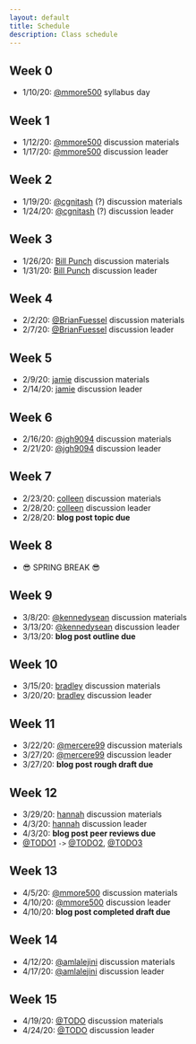 ```yaml
---
layout: default
title: Schedule
description: Class schedule
---
```


## Week 0
* 1/10/20: [@mmore500](https://github.com/mmore500) syllabus day

## Week 1
* 1/12/20: [@mmore500](https://github.com/mmore500) discussion materials
* 1/17/20: [@mmore500](https://github.com/mmore500) discussion leader

## Week 2
* 1/19/20: [@cgnitash](https://github.com/cgnitash) (?) discussion materials
* 1/24/20: [@cgnitash](https://github.com/cgnitash) (?) discussion leader

## Week 3
* 1/26/20: [Bill Punch](https://cmse.msu.edu/directory/faculty/bill-punch/) discussion materials
* 1/31/20: [Bill Punch](https://cmse.msu.edu/directory/faculty/bill-punch/) discussion leader

## Week 4
* 2/2/20: [@BrianFuessel](https://github.com/TODO) discussion materials
* 2/7/20: [@BrianFuessel](https://github.com/TODO) discussion leader

## Week 5
*  2/9/20: [jamie](https://github.com/TODO) discussion materials
* 2/14/20: [jamie](https://github.com/TODO) discussion leader

## Week 6
* 2/16/20: [@jgh9094](https://github.com/jgh9094) discussion materials
* 2/21/20: [@jgh9094](https://github.com/jgh9094) discussion leader

## Week 7
* 2/23/20: [colleen](https://github.com/TODO) discussion materials
* 2/28/20: [colleen](https://github.com/TODO) discussion leader
* 2/28/20: **blog post topic due**

## Week 8
* 😎 SPRING BREAK 😎

## Week 9
*  3/8/20: [@kennedysean](https://github.com/kennedysean) discussion materials
* 3/13/20: [@kennedysean](https://github.com/kennedysean) discussion leader
* 3/13/20: **blog post outline due**

## Week 10
* 3/15/20: [bradley](https://github.com/TODO) discussion materials
* 3/20/20: [bradley](https://github.com/TODO) discussion leader


## Week 11
* 3/22/20: [@mercere99](https://github.com/mercere99) discussion materials
* 3/27/20: [@mercere99](https://github.com/mercere99) discussion leader
* 3/27/20: **blog post rough draft due**

## Week 12
* 3/29/20: [hannah](https://github.com/TODO) discussion materials
*  4/3/20: [hannah](https://github.com/TODO) discussion leader
*  4/3/20: **blog post peer reviews due**
  * [@TODO1](https://github.com/TODO) `->` [@TODO2](https://github.com/TODO), [@TODO3](https://github.com/TODO)

## Week 13
*  4/5/20: [@mmore500](https://github.com/mmore500) discussion materials
* 4/10/20: [@mmore500](https://github.com/mmore500) discussion leader
* 4/10/20: **blog post completed draft due**

## Week 14
* 4/12/20: [@amlalejini](https://github.com/amlalejini) discussion materials
* 4/17/20: [@amlalejini](https://github.com/amlalejini) discussion leader

## Week 15
* 4/19/20: [@TODO](https://github.com/TODO) discussion materials
* 4/24/20: [@TODO](https://github.com/TODO) discussion leader
